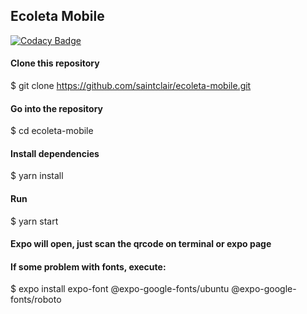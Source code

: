 ## Ecoleta Mobile

[![Codacy Badge](https://app.codacy.com/project/badge/Grade/bb8b06f7d7264fa4a3c179a1abea68e3)](https://www.codacy.com/manual/saintclair/ecoleta-mobile?utm_source=github.com&amp;utm_medium=referral&amp;utm_content=saintclair/ecoleta-mobile&amp;utm_campaign=Badge_Grade)

#### Clone this repository
$ git clone https://github.com/saintclair/ecoleta-mobile.git

#### Go into the repository
$ cd ecoleta-mobile

#### Install dependencies
$ yarn install

#### Run
$ yarn start

#### Expo will open, just scan the qrcode on terminal or expo page

#### If some problem with fonts, execute:
$ expo install expo-font @expo-google-fonts/ubuntu @expo-google-fonts/roboto